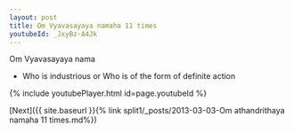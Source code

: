 ```yaml
---
layout: post
title: Om Vyavasayaya namaha 11 times
youtubeId: _JxyBz-A4Jk
---
```

 
 
Om Vyavasayaya nama 
 
 -  Who is industrious or Who is of the form of definite action 
 
  
 
  
 
 
 
 
 
 


{% include youtubePlayer.html id=page.youtubeId %}
 
[Next]({{ site.baseurl }}{% link  split1/_posts/2013-03-03-Om athandrithaya namaha 11 times.md%})
 
